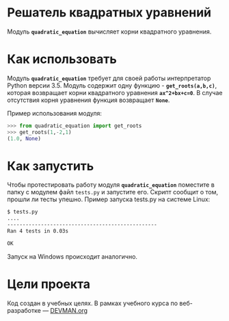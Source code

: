 # Решатель квадратных уравнений

Модуль **`quadratic_equation`** вычисляет корни квадратного уравнения.

# Как использовать

Модуль **`quadratic_equation`** требует для своей работы
интерпретатор Python версии 3.5.
Модуль содержит одну функцию - **`get_roots(a,b,c)`**, которая
возвращает корни квадратного уравнения **`ax^2+bx+c=0`**.
В случае отсутствия корня уравнения функция возвращает **`None`**.

Пример использования модуля:
```python
>>> from quadratic_equation import get_roots
>>> get_roots(1,-2,1)
(1.0, None)
```

# Как запустить
Чтобы протестировать работу модуля **`quadratic_equation`** поместите в папку с модулем файл `tests.py` и запустите его.
Скрипт сообщит о том, прошли ли тесты упешно.
Пример запуска tests.py на системе Linux:
```bash
$ tests.py
....
-------------------------------------------------
Ran 4 tests in 0.03s

OK
```
Запуск на Windows происходит аналогично.

# Цели проекта

Код создан в учебных целях. В рамках учебного курса по веб-разработке ― [DEVMAN.org](https://devman.org)
